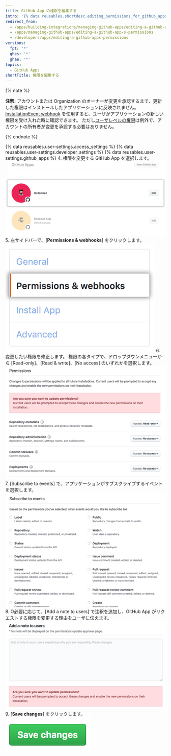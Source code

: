 ```yaml
---
title: GitHub App の権限を編集する
intro: '{% data reusables.shortdesc.editing_permissions_for_github_apps %}'
redirect_from:
  - /apps/building-integrations/managing-github-apps/editing-a-github-app-s-permissions/
  - /apps/managing-github-apps/editing-a-github-app-s-permissions
  - /developers/apps/editing-a-github-apps-permissions
versions:
  fpt: '*'
  ghes: '*'
  ghae: '*'
topics:
  - GitHub Apps
shortTitle: 権限を編集する
---
```


{% note %}

**注釈:** アカウントまたは Organization のオーナーが変更を承認するまで、更新した権限はインストールしたアプリケーションに反映されません。 [InstallationEvent webhook](/webhooks/event-payloads/#installation) を使用すると、ユーザがアプリケーションの新しい権限を受け入れた時に確認できます。 ただし[ユーザレベルの権限](/apps/building-github-apps/identifying-and-authorizing-users-for-github-apps/#user-level-permissions)は例外で、アカウントの所有者が変更を承認する必要はありません。

{% endnote %}

{% data reusables.user-settings.access_settings %}
{% data reusables.user-settings.developer_settings %}
{% data reusables.user-settings.github_apps %}
4. 権限を変更する GitHub App を選択します。 ![アプリケーションの選択](/assets/images/github-apps/github_apps_select-app.png)
5. 左サイドバーで、[**Permissions & webhooks**] をクリックします。 ![権限と webhook](/assets/images/github-apps/github_apps_permissions_and_webhooks.png)
6. 変更したい権限を修正します。 権限の各タイプで、ドロップダウンメニューから [Read-only]、[Read & write]、[No access] のいずれかを選択します。 ![GitHub App に対する権限の選択](/assets/images/github-apps/github_apps_permissions_post2dot13.png)
7. [Subscribe to events] で、アプリケーションがサブスクライブするイベントを選択します。 ![GitHub App がイベントにサブスクライブするための権限の選択](/assets/images/github-apps/github_apps_permissions_subscribe_to_events.png)
8. O必要に応じて、[Add a note to users] で注釈を追加し、GitHub App がリクエストする権限を変更する理由をユーザに伝えます。 ![GitHub App の権限を変更した理由をユーザに説明する注釈を追加するための入力ボックス](/assets/images/github-apps/github_apps_permissions_note_to_users.png)
9. [**Save changes**] をクリックします。 ![権限の変更を保存するボタン](/assets/images/github-apps/github_apps_save_changes.png)
